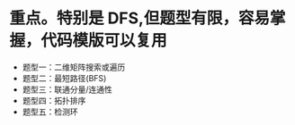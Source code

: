 # 重点。特别是 DFS,但题型有限，容易掌握，代码模版可以复用

- 题型一：二维矩阵搜索或遍历
- 题型二：最短路径(BFS)
- 题型三：联通分量/连通性
- 题型四：拓扑排序
- 题型五：检测环
